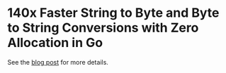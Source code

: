 # 140x Faster String to Byte and Byte to String Conversions with Zero Allocation in Go

See the [blog post](https://josestg.medium.com/140x-faster-string-to-byte-and-byte-to-string-conversions-with-zero-allocation-in-go-200b4d7105fc) for more details.
